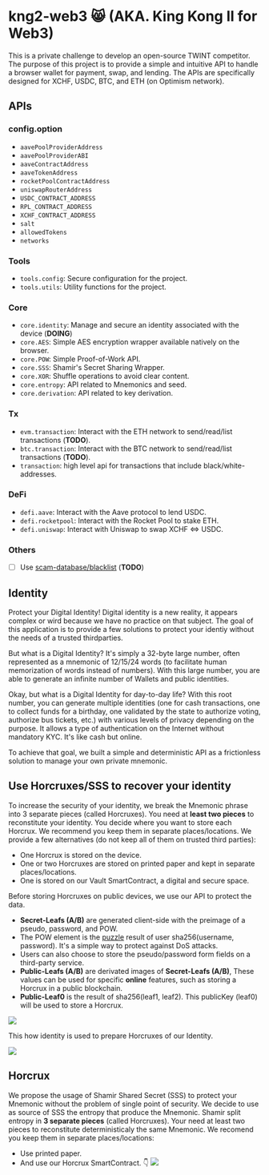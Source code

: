 # kng2-web3 😸 (AKA. King Kong II for Web3)
This is a private challenge to develop an open-source TWINT competitor.
The purpose of this project is to provide a simple and intuitive API to handle a browser wallet for payment, swap, and lending. The APIs are specifically designed for XCHF, USDC, BTC, and ETH (on Optimism network).

## APIs
### config.option
* `aavePoolProviderAddress`
* `aavePoolProviderABI`
* `aaveContractAddress`
* `aaveTokenAddress`
* `rocketPoolContractAddress`
* `uniswapRouterAddress` 
* `USDC_CONTRACT_ADDRESS`
* `RPL_CONTRACT_ADDRESS`
* `XCHF_CONTRACT_ADDRESS`
* `salt`
* `allowedTokens`
* `networks`

### Tools
- `tools.config`: Secure configuration for the project.
- `tools.utils`: Utility functions for the project.

### Core
- `core.identity`: Manage and secure an identity associated with the device (**DOING**)
- `core.AES`: Simple AES encryption wrapper available natively on the browser.
- `core.POW`: Simple Proof-of-Work API.
- `core.SSS`: Shamir's Secret Sharing Wrapper.
- `core.XOR`: Shuffle operations to avoid clear content.
- `core.entropy`: API related to Mnemonics and seed.
- `core.derivation`: API related to key derivation.

### Tx
- `evm.transaction`: Interact with the ETH network to send/read/list transactions (**TODO**).
- `btc.transaction`: Interact with the BTC network to send/read/list transactions (**TODO**).
- `transaction`: high level api for transactions that include  black/white-addresses.

### DeFi
- `defi.aave`: Interact with the Aave protocol to lend USDC.
- `defi.rocketpool`: Interact with the Rocket Pool to stake ETH.
- `defi.uniswap`: Interact with Uniswap to swap XCHF <=> USDC.

### Others
- [ ] Use [scam-database/blacklist](https://github.com/scamsniffer/scam-database/tree/main/blacklist) (**TODO**)


## Identity
Protect your Digital Identity! Digital identity is a new reality, it appears complex or wird because we have no practice on that subject. The goal of this application is to provide a few solutions to protect your identiy without the needs of a trusted thirdparties.

But what is a Digital Identity? It's simply a 32-byte large number, often represented as a mnemonic of 12/15/24 words (to facilitate human memorization of words instead of numbers). With this large number, you are able to generate an infinite number of Wallets and public identities.

Okay, but what is a Digital Identity for day-to-day life? With this root number, you can generate multiple identities (one for cash transactions, one to collect funds for a birthday, one validated by the state to authorize voting, authorize bus tickets, etc.) with various levels of privacy depending on the purpose. It allows a type of authentication on the Internet without mandatory KYC. It's like cash but online.

To achieve that goal, we built a simple and deterministic API as a frictionless solution to manage your own private mnemonic.

## Use Horcruxes/SSS to recover your identity
To increase the security of your identity, we break the Mnemonic phrase into 3 separate pieces (called Horcruxes). You need at **least two pieces** to reconstitute your identity. You decide where you want to store each Horcrux. We recommend you keep them in separate places/locations. We provide a few alternatives (do not keep all of them on trusted third parties):

* One Horcrux is stored on the device.
* One or two Horcruxes are stored on printed paper and kept in separate places/locations.
* One is stored on our Vault SmartContract, a digital and secure space.

Before storing Horcruxes on public devices, we use our API to protect the data.

* **Secret-Leafs (A/B)** are generated client-side with the preimage of a pseudo, password, and POW. 
* The POW element is the [puzzle](https://en.wikipedia.org/wiki/Proof_of_work#List_of_proof-of-work_functions) result of user sha256(username, password). It's a simple way to protect against DoS attacks. 
* Users can also choose to store the pseudo/password form fields on a third-party service.
* **Public-Leafs (A/B)** are derivated images of **Secret-Leafs (A/B)**, These values can be used for specific **online** features, such as storing a Horcrux in a public blockchain.
* **Public-Leaf0** is the result of sha256(leaf1, leaf2). This publicKey (leaf0) will be used to store a Horcrux.


[![](https://mermaid.ink/img/pako:eNqdV1tv4jgU_itRRiMxWkC5X_pWoJVWqnYfyu5LmQcndsDCJKzjTMu2_e_j3IjtkMCMI6HE5zu3z8fH5l2PM4j0O31LwXGnrVebVOMjL6J64lhEBMczgkCS16J__ly9lJ_GLGcZRXBWYPhdm81m2kc5bX40OvdneCe0WuGiFqIU1i-NSoe0P7QcxRSxexGw6ABOC2hMKXHXMjHuxpw2m8-0-_7UQpxaVFPL_hSnR4m8nRjxXDsockRTcECTl_bt-7daXps-Zq_m5IX_ttOVixuTW7UmLMnEUvL8xxHk-WtGYRfCeUpxWj76VD8gegAY8vJ4L8Ubne3QAW30O_4KUQIKwjb6VBD9CygGEUF5iXlvgtcjEO-3NCu47Ur1dYcZahRL-ZHiA6CnZUYyWiO-PCwflo-PAobnnKVQQSV8QNESQ5RhGbTLySQwppppGF-nWujNLd9xjTAw7PDrt34QC04Gooq-5XADXqkfDOqfA7xowTsbsOeuFTqm6XuOLxloY7-oH1wPoElgjd6YyJFpm7ZhXApURRp8WOaFiBQg3UaTcO4azTA5q4NfYoAEp0j0Z1dD8icHJEt5JaaL_Xa8QDpArzaiilezEYe2b6wWPbHViAEfkndAafa6QwCOZpBkKXsEB0xONWKz4VlRFBXxDjHtkJffU-0HohCkYKqVu4Uo6s_4_2aHmd7xTaQPRIgslK30BQXlI8BS3s9HaKrEVapDRMSkyPnKjzDZIkQzPcKa_vCE0_34omNG0PCqI7hFT7dlDmJ-IIlBVVvXDeee5ZleYFmOPdX4p-97ru3ZphWU-8mfh4YZeoYfOLa0n2pzw0xWcmVrRIRHqWKe5LrfUnQS6xZvU0CGCajl69GtUZdG9sajHW2iZ9zFJvfbTFVmrzBBsux4BZJmDPUi6xdWBZMT5QXqAqhgri8N_gEYztK-T8_zLiMVt075SD3ovwKlMfqrOESSRfXE482qb4_3VTAxDas8q_iP5bpTzZg7oVSUhD1f0r3iwOqIcqTDgIF838_ftZ0kilWYnHwAQgNCBVNy_oS3OzYSWou7AbICdD-yhC3s74LlGKIbkEt-idyXFxT53LNNz1YXHK1vo0YAywRFSewniYDcUiyeHqTkSWkGMEsvmBpFqhEquJhi1s8iSQI-VJhcjUha3AyCk9LIZETVBEaWAPEDlCoUua7FhwpSe10PFRN-ay1RQ1ecBBOyPh2RMdQIW4A5dMS1AKvrj7bhXL9Ftnp2p2dand7g5a_VcwQ937vdn9vpzX7BnSfcMG935gtBBsGgt1Ltc5N-8j8SxREChh4g5sehfpcAkqOpDgqWPZ_SWL9jtEAtaIUB_5dzaFCfPwFeVEsm)](https://mermaid-js.github.io/mermaid-live-editor/edit/#pako:eNqdV1tv4jgU_itRRiMxWkC5X_pWoJVWqnYfyu5LmQcndsDCJKzjTMu2_e_j3IjtkMCMI6HE5zu3z8fH5l2PM4j0O31LwXGnrVebVOMjL6J64lhEBMczgkCS16J__ly9lJ_GLGcZRXBWYPhdm81m2kc5bX40OvdneCe0WuGiFqIU1i-NSoe0P7QcxRSxexGw6ABOC2hMKXHXMjHuxpw2m8-0-_7UQpxaVFPL_hSnR4m8nRjxXDsockRTcECTl_bt-7daXps-Zq_m5IX_ttOVixuTW7UmLMnEUvL8xxHk-WtGYRfCeUpxWj76VD8gegAY8vJ4L8Ubne3QAW30O_4KUQIKwjb6VBD9CygGEUF5iXlvgtcjEO-3NCu47Ur1dYcZahRL-ZHiA6CnZUYyWiO-PCwflo-PAobnnKVQQSV8QNESQ5RhGbTLySQwppppGF-nWujNLd9xjTAw7PDrt34QC04Gooq-5XADXqkfDOqfA7xowTsbsOeuFTqm6XuOLxloY7-oH1wPoElgjd6YyJFpm7ZhXApURRp8WOaFiBQg3UaTcO4azTA5q4NfYoAEp0j0Z1dD8icHJEt5JaaL_Xa8QDpArzaiilezEYe2b6wWPbHViAEfkndAafa6QwCOZpBkKXsEB0xONWKz4VlRFBXxDjHtkJffU-0HohCkYKqVu4Uo6s_4_2aHmd7xTaQPRIgslK30BQXlI8BS3s9HaKrEVapDRMSkyPnKjzDZIkQzPcKa_vCE0_34omNG0PCqI7hFT7dlDmJ-IIlBVVvXDeee5ZleYFmOPdX4p-97ru3ZphWU-8mfh4YZeoYfOLa0n2pzw0xWcmVrRIRHqWKe5LrfUnQS6xZvU0CGCajl69GtUZdG9sajHW2iZ9zFJvfbTFVmrzBBsux4BZJmDPUi6xdWBZMT5QXqAqhgri8N_gEYztK-T8_zLiMVt075SD3ovwKlMfqrOESSRfXE482qb4_3VTAxDas8q_iP5bpTzZg7oVSUhD1f0r3iwOqIcqTDgIF838_ftZ0kilWYnHwAQgNCBVNy_oS3OzYSWou7AbICdD-yhC3s74LlGKIbkEt-idyXFxT53LNNz1YXHK1vo0YAywRFSewniYDcUiyeHqTkSWkGMEsvmBpFqhEquJhi1s8iSQI-VJhcjUha3AyCk9LIZETVBEaWAPEDlCoUua7FhwpSe10PFRN-ay1RQ1ecBBOyPh2RMdQIW4A5dMS1AKvrj7bhXL9Ftnp2p2dand7g5a_VcwQ937vdn9vpzX7BnSfcMG935gtBBsGgt1Ltc5N-8j8SxREChh4g5sehfpcAkqOpDgqWPZ_SWL9jtEAtaIUB_5dzaFCfPwFeVEsm)

This how identity is used to prepare Horcruxes of our Identity.


[![](https://mermaid.ink/img/pako:eNqdl3mL4zYUwL-K8bKQ6Xoyvu0EttA5lkKHbiFD-8dmWWRbTkR8pLI8M-kw371PPmJZjp20CiSx3-8denq63tQwj7C6VAuGGL4naENRev1srjMF2refvivX1z8rq9XqJlOWymqLUkKVFQ4pZvyJ4ptsndVwZUHZ5jSk5eusqBitKIqb7Ep5U6RWq_BW2-ZeUvKKaSeoLXSSZfMipnmqoJJtZ1cdXBEV2wQANmvpe_3TveZQwXKK28CzHOKmZLNlSh7XIugr_0Ub_G1fBr_hw3fls1KSjJmOOzuaulpLna-iKgtMM5RibY-K4iWn0WT32xS3WuCZRDhjhB2Olq6UzwCQaKjVuhC1OregtRe1jj64ast34qOx0-L2TSVGP4otgoL49ZcZBPYJ3FTu6iHqdCqsUoCIa7xG6uDKICHhcZjETPZycFECyQ-OCoLmRS374-tfIxIIUJQA2AmWiqHrelooEGv-At8OfxLxQfe45U8At2N2cxyB97paVE1NMU0RiWDWvXHRWmVbnOK1uoS_EY5RmbC1qgmiPxElKEhwwZm32txaDVC429C8zKJa9WVLGG4UuXxPSYro4S5PcloTHx7uHu6-fBEYGI08iyQqhhaJlhimjPShbZHMfF3jCfqoKQt3bnq2oy983Vp8vBoGcQt1hamkb9pgwOX6_qj-McCTFtyjAWvumAvbMDzX9noG2thP6vvnA2g68IRfmZgjwzIsXT8VqExCBemmcSIiCaSbYLaYO3rTDMjq6JMYYEIyLPqzqtbz1w-oL4VKzG53m-kC6YBBbQRVXo1GvLA8_f52IDYbMYLW844ozV-2GEWTPYjzjH2BrSc51MR6Db2iOCjDLWwIMCPhWVOeMY1QhjSFz5ZEUl-Rf5oZZrj7VzF9KMDJrTSVPmCffwQsg21yIk2VuOrqWCLCpCxg5Ccy2RKimUHCmvXhkWS76UEnLMHjo46jDX68rOcohJ1QDKqaus5i7pqu4fqmaVuaAo-e5zqWaxmmz-eTN1_oxsLVPd-2evOpNjeeyUouTY0ggShl5rFf9xuKD2Ldkk2GkvEE1PKnyalRl0b-CtFOLqJH7uQi978zVZk9k4kkz_dnEH68GUQ2LKwK63cUCtRBkcScHxryjBjJs6FP13VPk5Jbm396a9DfJc5C_HuZBj2L8o4Hi9XQHqyraGboJt-r4Mt0HE3R5_aiV5QJW53SPePA7BJl9zYDhordsP-OZcdBKGP9zvtooUeRxPCcP_ID6kRoLXcBco_obmIIW-xryQo4h11A3sExbscPKP19zzJcSx5w_HRZagS4n6AgDr04FsgNJeLukfA8SYtBlGcnTE2ScoQSF1LChr2IYx-ajPWrEfcGN4_QQVrI-kS1CEwMAYYNlEopchwTmgzJa92AChO4AHBq7IgTkyR5OuyxPrYQtoAxtsW1gNmtj5Zunz9FtnpWp2eYnd7o4a_VswU9z73cn9PpXf8Hd65wwrzcmScE6fuj3rga3CXe4SJR7iO4LD1EBLZDdRmjpMCaCpfQfHXIQnXJaIlbqLnaN9T7v152pdU)](https://mermaid-js.github.io/mermaid-live-editor/edit/#pako:eNqdl3mL4zYUwL-K8bKQ6Xoyvu0EttA5lkKHbiFD-8dmWWRbTkR8pLI8M-kw371PPmJZjp20CiSx3-8denq63tQwj7C6VAuGGL4naENRev1srjMF2refvivX1z8rq9XqJlOWymqLUkKVFQ4pZvyJ4ptsndVwZUHZ5jSk5eusqBitKIqb7Ep5U6RWq_BW2-ZeUvKKaSeoLXSSZfMipnmqoJJtZ1cdXBEV2wQANmvpe_3TveZQwXKK28CzHOKmZLNlSh7XIugr_0Ub_G1fBr_hw3fls1KSjJmOOzuaulpLna-iKgtMM5RibY-K4iWn0WT32xS3WuCZRDhjhB2Olq6UzwCQaKjVuhC1OregtRe1jj64ast34qOx0-L2TSVGP4otgoL49ZcZBPYJ3FTu6iHqdCqsUoCIa7xG6uDKICHhcZjETPZycFECyQ-OCoLmRS374-tfIxIIUJQA2AmWiqHrelooEGv-At8OfxLxQfe45U8At2N2cxyB97paVE1NMU0RiWDWvXHRWmVbnOK1uoS_EY5RmbC1qgmiPxElKEhwwZm32txaDVC429C8zKJa9WVLGG4UuXxPSYro4S5PcloTHx7uHu6-fBEYGI08iyQqhhaJlhimjPShbZHMfF3jCfqoKQt3bnq2oy983Vp8vBoGcQt1hamkb9pgwOX6_qj-McCTFtyjAWvumAvbMDzX9noG2thP6vvnA2g68IRfmZgjwzIsXT8VqExCBemmcSIiCaSbYLaYO3rTDMjq6JMYYEIyLPqzqtbz1w-oL4VKzG53m-kC6YBBbQRVXo1GvLA8_f52IDYbMYLW844ozV-2GEWTPYjzjH2BrSc51MR6Db2iOCjDLWwIMCPhWVOeMY1QhjSFz5ZEUl-Rf5oZZrj7VzF9KMDJrTSVPmCffwQsg21yIk2VuOrqWCLCpCxg5Ccy2RKimUHCmvXhkWS76UEnLMHjo46jDX68rOcohJ1QDKqaus5i7pqu4fqmaVuaAo-e5zqWaxmmz-eTN1_oxsLVPd-2evOpNjeeyUouTY0ggShl5rFf9xuKD2Ldkk2GkvEE1PKnyalRl0b-CtFOLqJH7uQi978zVZk9k4kkz_dnEH68GUQ2LKwK63cUCtRBkcScHxryjBjJs6FP13VPk5Jbm396a9DfJc5C_HuZBj2L8o4Hi9XQHqyraGboJt-r4Mt0HE3R5_aiV5QJW53SPePA7BJl9zYDhordsP-OZcdBKGP9zvtooUeRxPCcP_ID6kRoLXcBco_obmIIW-xryQo4h11A3sExbscPKP19zzJcSx5w_HRZagS4n6AgDr04FsgNJeLukfA8SYtBlGcnTE2ScoQSF1LChr2IYx-ajPWrEfcGN4_QQVrI-kS1CEwMAYYNlEopchwTmgzJa92AChO4AHBq7IgTkyR5OuyxPrYQtoAxtsW1gNmtj5Zunz9FtnpWp2eYnd7o4a_VswU9z73cn9PpXf8Hd65wwrzcmScE6fuj3rga3CXe4SJR7iO4LD1EBLZDdRmjpMCaCpfQfHXIQnXJaIlbqLnaN9T7v152pdU)

## Horcrux
We propose the usage of Shamir Shared Secret (SSS) to protect your Mnemonic without the problem of single point of security. We decide to use as source of SSS the entropy that produce the Mnemonic. Shamir split entropy in **3 separate pieces** (called Horcruxes). Your need at least two pieces to reconstitute deterministicaly the same Mnemonic. We recomend you keep them in separate places/locations:

* Use printed paper.
* And use our Horcrux SmartContract. 👇
[![](https://mermaid.ink/img/pako:eNqdV-mO2zYQfhVBQQBv61V1SzaQBboXFsii-bFGESAOCkoa2ax1OBS1u84iL5VH6JN1dNkSZcluacAQNd9cH4dD6k320wDkuZxxwuGWkhUj8eWzvkyWiYRjnTKf5a-_JdLl5ZX0UM0UnwGiJ4qiXEhzactSDj6HQMrWhAFi01B6WpOYssrINvci6n-E3YiRjKeMrEDaIKpxXsZ0FP8mCaNSKMaXX76WbgqD8AXNfZ1LzyTK4QiGwbecMpjXXhtx_bqG_I25tQKM84xLHkgQb_mQ0sF3C9B6WWDuFg-flcXn2nIt-CDlNOG6ZU_KkC8O2g28UC3CryQ_CqqqRxpAwinfTbYky15SFlx02H4GRsNdyZ6AzzNgCYnhBL67GC3x2GLQ4K8mnNI6zrFGOvLG_ZAc5y1OsZQ-lkv69PD7JKfBr_ts__kpfbg6lJrIe62452-OC0aCRliRfyXF9BXLeF_0NcnyVI6BxYQGuFHeipdLma8hhqU8x8cAQpJHfClPW6I_CaPEiyArMG-VoaXsEX-zYmmeBJXqy5pyqBUL-ZbRmLDdTRqlrEK8u7u5u7m_b2Ey8NMkEFAhjqBtiQPjtAtaZ9HEVaeSpqrvp9LMVnTHtNSZqxqz9xf9IK6RVWCCvm6iAbvQdwf19wEetWDvDRiKpc9MTXNs0-kYaGI_qu-eDqBOYAGvvM2RZmiGqh4LVESqOHTtSEQCkK28yUyx1HpoyOrgrB1gRBNo-zPK0fHXDagrxUpMrjer8QI5AHq14ZW8arV4Zjjq7XVPrNdigqPjnTCWvqxx84xmEKYJv8cjINpViOUSs2Lg5f4auBRnxXwqYRsJSEKmUrFbIkH9iX6vd5hmb1_b9BEPomthK70Dt_i1YAmebCM0leIy1SEi_Ah7PbARJhtE20yPsLo_PNJkM77olEcwvOoQrODxvMyJj22tHVS5da2ZYuu2Zru6bhpTCaeOY1uGbWi6W-wnR5mp2sxWHdc0OvupMjfMZCkXtoYXYZQi5rFb9yuGfbpVt3SVkGiYgEq-GN0aVWmkrxjtaBPd4442uf_NVGn2BBNRmm5PQBK8UPUi6xdWCesmigVqkUDAnF4a-kw4TZO-T9u2jyMFt2bx6_SgbzkkPvyRx17HonjiYbPq28O-SiaaqhdnFf7pljWVVMWcdYoy4k_HdE840A9EmZ3DgJNs08_fMszQ80VYN3mXzNQgEDAF5490teYjoTW4MyC3hG1GlrCBfcp5hhe7M5A3eE3aFBeU7rlnaLYhLjgszqOmBe4S5IW-E4Yt5IrR9ukRFTwJzSBIkyOmRpFihALOZ5T3swhDF4cI61YjdBY3DchOaGRdRNkERpYA8ABlAkWWpeMQQWKv66H8CK-_BWroihPSKFrstqAONcIGoA0dcQ1AP_RHQzVP3yIbPeOgp-kHvcHLX6NntvQc-3x_1kHv8j-4s1s3zPOdOa0gXXfQW6GGn2rFh0S-DfA76i6geBzK85BEGUxlkvP0aZf48pyzHBpQ_TVeo378C6WSmNU)](https://mermaid-js.github.io/mermaid-live-editor/edit/#pako:eNqdV-mO2zYQfhVBQQBv61V1SzaQBboXFsii-bFGESAOCkoa2ax1OBS1u84iL5VH6JN1dNkSZcluacAQNd9cH4dD6k320wDkuZxxwuGWkhUj8eWzvkyWiYRjnTKf5a-_JdLl5ZX0UM0UnwGiJ4qiXEhzactSDj6HQMrWhAFi01B6WpOYssrINvci6n-E3YiRjKeMrEDaIKpxXsZ0FP8mCaNSKMaXX76WbgqD8AXNfZ1LzyTK4QiGwbecMpjXXhtx_bqG_I25tQKM84xLHkgQb_mQ0sF3C9B6WWDuFg-flcXn2nIt-CDlNOG6ZU_KkC8O2g28UC3CryQ_CqqqRxpAwinfTbYky15SFlx02H4GRsNdyZ6AzzNgCYnhBL67GC3x2GLQ4K8mnNI6zrFGOvLG_ZAc5y1OsZQ-lkv69PD7JKfBr_ts__kpfbg6lJrIe62452-OC0aCRliRfyXF9BXLeF_0NcnyVI6BxYQGuFHeipdLma8hhqU8x8cAQpJHfClPW6I_CaPEiyArMG-VoaXsEX-zYmmeBJXqy5pyqBUL-ZbRmLDdTRqlrEK8u7u5u7m_b2Ey8NMkEFAhjqBtiQPjtAtaZ9HEVaeSpqrvp9LMVnTHtNSZqxqz9xf9IK6RVWCCvm6iAbvQdwf19wEetWDvDRiKpc9MTXNs0-kYaGI_qu-eDqBOYAGvvM2RZmiGqh4LVESqOHTtSEQCkK28yUyx1HpoyOrgrB1gRBNo-zPK0fHXDagrxUpMrjer8QI5AHq14ZW8arV4Zjjq7XVPrNdigqPjnTCWvqxx84xmEKYJv8cjINpViOUSs2Lg5f4auBRnxXwqYRsJSEKmUrFbIkH9iX6vd5hmb1_b9BEPomthK70Dt_i1YAmebCM0leIy1SEi_Ah7PbARJhtE20yPsLo_PNJkM77olEcwvOoQrODxvMyJj22tHVS5da2ZYuu2Zru6bhpTCaeOY1uGbWi6W-wnR5mp2sxWHdc0OvupMjfMZCkXtoYXYZQi5rFb9yuGfbpVt3SVkGiYgEq-GN0aVWmkrxjtaBPd4442uf_NVGn2BBNRmm5PQBK8UPUi6xdWCesmigVqkUDAnF4a-kw4TZO-T9u2jyMFt2bx6_SgbzkkPvyRx17HonjiYbPq28O-SiaaqhdnFf7pljWVVMWcdYoy4k_HdE840A9EmZ3DgJNs08_fMszQ80VYN3mXzNQgEDAF5490teYjoTW4MyC3hG1GlrCBfcp5hhe7M5A3eE3aFBeU7rlnaLYhLjgszqOmBe4S5IW-E4Yt5IrR9ukRFTwJzSBIkyOmRpFihALOZ5T3swhDF4cI61YjdBY3DchOaGRdRNkERpYA8ABlAkWWpeMQQWKv66H8CK-_BWroihPSKFrstqAONcIGoA0dcQ1AP_RHQzVP3yIbPeOgp-kHvcHLX6NntvQc-3x_1kHv8j-4s1s3zPOdOa0gXXfQW6GGn2rFh0S-DfA76i6geBzK85BEGUxlkvP0aZf48pyzHBpQ_TVeo378C6WSmNU)